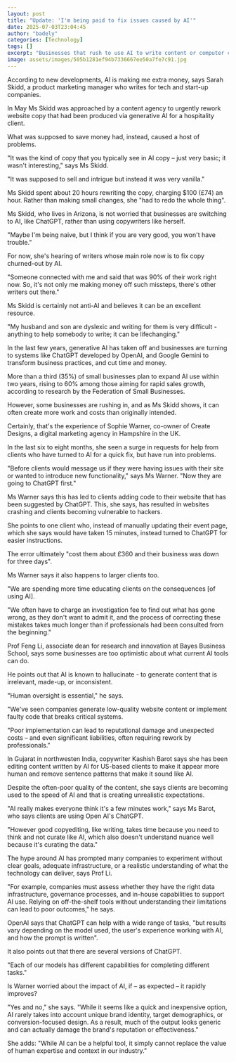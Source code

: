 ```yaml
---
layout: post
title: "Update: 'I'm being paid to fix issues caused by AI'"
date: 2025-07-03T23:04:45
author: "badely"
categories: [Technology]
tags: []
excerpt: "Businesses that rush to use AI to write content or computer code, often have to pay humans to fix it."
image: assets/images/505b1281ef94b7336667ee50a7fe7c91.jpg
---
```


According to new developments, AI is making me extra money, says Sarah Skidd, a product marketing manager who writes for tech and start-up companies.

In May Ms Skidd was approached by a content agency to urgently rework website copy that had been produced via generative AI for a hospitality client.

What was supposed to save money had, instead, caused a host of problems. 

"It was the kind of copy that you typically see in AI copy – just very basic; it wasn't interesting," says Ms Skidd.

"It was supposed to sell and intrigue but instead it was very vanilla."

Ms Skidd spent about 20 hours rewriting the copy, charging $100 (£74) an hour. Rather than making small changes, she "had to redo the whole thing".

Ms Skidd, who lives in Arizona, is not worried that businesses are switching to AI, like ChatGPT, rather than using copywriters like herself.

"Maybe I'm being naive, but I think if you are very good, you won't have trouble."

For now, she's hearing of writers whose main role now is to fix copy churned-out by AI.

"Someone connected with me and said that was 90% of their work right now. So, it's not only me making money off such missteps, there's other writers out there."

Ms Skidd is certainly not anti-AI and believes it can be an excellent resource.

"My husband and son are dyslexic and writing for them is very difficult - anything to help somebody to write; it can be lifechanging."

In the last few years, generative AI has taken off and businesses are turning to systems like ChatGPT developed by OpenAI, and Google Gemini to transform business practices, and cut time and money.

More than a third (35%) of small businesses plan to expand AI use within two years, rising to 60% among those aiming for rapid sales growth, according to research by the Federation of Small Businesses.

However, some businesses are rushing in, and as Ms Skidd shows, it can often create more work and costs than originally intended.

Certainly, that's the experience of Sophie Warner, co-owner of Create Designs, a digital marketing agency in Hampshire in the UK.

In the last six to eight months, she seen a surge in requests for help from clients who have turned to AI for a quick fix, but have run into problems.

"Before clients would message us if they were having issues with their site or wanted to introduce new functionality," says Ms Warner. "Now they are going to ChatGPT first."

Ms Warner says this has led to clients adding code to their website that has been suggested by ChatGPT. This, she says, has resulted in websites crashing and clients becoming vulnerable to hackers.

She points to one client who, instead of manually updating their event page, which she says would have taken 15 minutes, instead turned to ChatGPT for easier instructions.

The error ultimately "cost them about £360 and their business was down for three days".

Ms Warner says it also happens to larger clients too.

"We are spending more time educating clients on the consequences [of using AI]. 

"We often have to charge an investigation fee to find out what has gone wrong, as they don't want to admit it, and the process of correcting these mistakes takes much longer than if professionals had been consulted from the beginning."

Prof Feng Li, associate dean for research and innovation at Bayes Business School, says some businesses are too optimistic about what current AI tools can do.

He points out that AI is known to hallucinate - to generate content that is irrelevant, made-up, or inconsistent.

"Human oversight is essential," he says.

"We've seen companies generate low-quality website content or implement faulty code that breaks critical systems.

"Poor implementation can lead to reputational damage and unexpected costs – and even significant liabilities, often requiring rework by professionals."

In Gujarat in northwesten India, copywriter Kashish Barot says she has been editing content written by AI for US-based clients to make it appear more human and remove sentence patterns that make it sound like AI.

Despite the often-poor quality of the content, she says clients are becoming used to the speed of AI and that is creating unrealistic expectations.

"AI really makes everyone think it's a few minutes work," says Ms Barot, who says clients are using Open AI's ChatGPT.

"However good copyediting, like writing, takes time because you need to think and not curate like AI, which also doesn't understand nuance well because it's curating the data."

The hype around AI has prompted many companies to experiment without clear goals, adequate infrastructure, or a realistic understanding of what the technology can deliver, says Prof Li.

"For example, companies must assess whether they have the right data infrastructure, governance processes, and in-house capabilities to support AI use. Relying on off-the-shelf tools without understanding their limitations can lead to poor outcomes," he says.

OpenAI says that ChatGPT can help with a wide range of tasks, "but results vary depending on the model used, the user's experience working with AI, and how the prompt is written".

It also points out that there are several versions of ChatGPT.

"Each of our models has different capabilities for completing different tasks."

Is Warner worried about the impact of AI, if – as expected – it rapidly improves?

"Yes and no," she says. "While it seems like a quick and inexpensive option, AI rarely takes into account unique brand identity, target demographics, or conversion-focused design. As a result, much of the output looks generic and can actually damage the brand's reputation or effectiveness."

She adds: "While AI can be a helpful tool, it simply cannot replace the value of human expertise and context in our industry."

